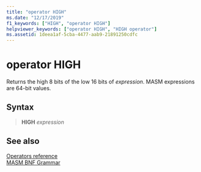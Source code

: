 ```yaml
---
title: "operator HIGH"
ms.date: "12/17/2019"
f1_keywords: ["HIGH", "operator HIGH"]
helpviewer_keywords: ["operator HIGH", "HIGH operator"]
ms.assetid: 1deea1af-5cba-4477-aab9-21891250cdfc
---
```

# operator HIGH

Returns the high 8 bits of the low 16 bits of *expression*. MASM expressions are 64-bit values.

## Syntax

> **HIGH** *expression*

## See also

[Operators reference](operators-reference.md)<br/>
[MASM BNF Grammar](masm-bnf-grammar.md)
